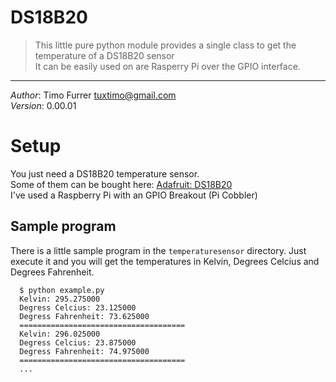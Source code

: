 # DS18B20
> This little pure python module provides a single class to get the temperature of a DS18B20 sensor<br>
> It can be easily used on are Rasperry Pi over the GPIO interface.

***

*Author*: Timo Furrer <tuxtimo@gmail.com><br>
*Version*: 0.00.01

# Setup

You just need a DS18B20 temperature sensor. <br>
Some of them can be bought here: [Adafruit: DS18B20](https://www.adafruit.com/search?q=DS18B20) <br>
I've used a Raspberry Pi with an GPIO Breakout (Pi Cobbler)

## Sample program

There is a little sample program in the `temperaturesensor` directory.
Just execute it and you will get the temperatures in Kelvin, Degrees Celcius and Degrees Fahrenheit.

      $ python example.py
      Kelvin: 295.275000
      Degress Celcius: 23.125000
      Degress Fahrenheit: 73.625000
      =====================================
      Kelvin: 296.025000
      Degress Celcius: 23.875000
      Degress Fahrenheit: 74.975000
      =====================================
      ...
